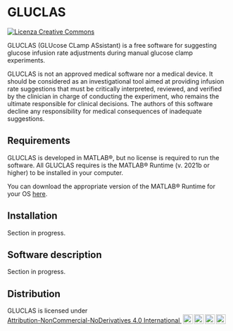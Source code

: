 # GLUCLAS 

<a rel="license" href="http://creativecommons.org/licenses/by-nc-nd/4.0/"><img alt="Licenza Creative Commons" style="border-width:0" src="https://i.creativecommons.org/l/by-nc-nd/4.0/88x31.png" /></a>

GLUCLAS (GLUcose CLamp ASsistant) is a free software for suggesting glucose infusion rate adjustments during manual glucose clamp experiments. 

GLUCLAS is not an approved medical software nor a medical device. It should be considered as an investigational tool aimed at providing infusion rate suggestions that must be critically interpreted, reviewed, and verified by the clinician in charge of conducting the experiment, who remains the ultimate responsible for clinical decisions. The authors of this software decline any responsibility for medical consequences of inadequate suggestions.

## Requirements
GLUCLAS is developed in MATLAB®, but no license is required to run the software. All GLUCLAS requires is the MATLAB® Runtime (v. 2021b or higher) to be installed in your computer. 

You can download the appropriate version of the MATLAB® Runtime for your OS [here](mathworks.com/products/compiler/matlab-runtime.html).

## Installation
Section in progress.

## Software description
Section in progress.

## Distribution

<p xmlns:cc="http://creativecommons.org/ns#" xmlns:dct="http://purl.org/dc/terms/"><span property="dct:title">GLUCLAS</span> is licensed under <a href="http://creativecommons.org/licenses/by-nc-nd/4.0/?ref=chooser-v1" target="_blank" rel="license noopener noreferrer" style="display:inline-block;">Attribution-NonCommercial-NoDerivatives 4.0 International  <img style="height:22px!important;margin-left:3px;vertical-align:text-bottom;" src="https://mirrors.creativecommons.org/presskit/icons/cc.svg?ref=chooser-v1"><img style="height:22px!important;margin-left:3px;vertical-align:text-bottom;" src="https://mirrors.creativecommons.org/presskit/icons/by.svg?ref=chooser-v1"><img style="height:22px!important;margin-left:3px;vertical-align:text-bottom;" src="https://mirrors.creativecommons.org/presskit/icons/nc.svg?ref=chooser-v1"><img style="height:22px!important;margin-left:3px;vertical-align:text-bottom;" src="https://mirrors.creativecommons.org/presskit/icons/nd.svg?ref=chooser-v1"></a></p>
